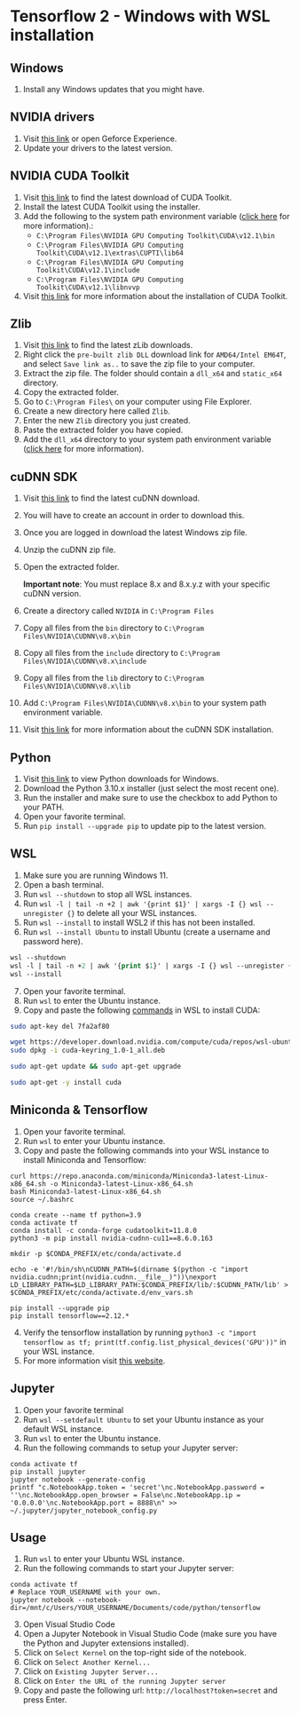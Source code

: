 # Tensorflow 2 - Windows with WSL installation

## Windows

1. Install any Windows updates that you might have.

## NVIDIA drivers

1. Visit [this link](https://www.nvidia.com/drivers) or open Geforce Experience.
2. Update your drivers to the latest version.

## NVIDIA CUDA Toolkit

1. Visit [this link](https://developer.nvidia.com/cuda-downloads) to find the latest download of CUDA Toolkit.
2. Install the latest CUDA Toolkit using the installer.
3. Add the following to the system path environment variable ([click here](https://www.howtogeek.com/787217/how-to-edit-environment-variables-on-windows-10-or-11/) for more information).:
    - `C:\Program Files\NVIDIA GPU Computing Toolkit\CUDA\v12.1\bin`
    - `C:\Program Files\NVIDIA GPU Computing Toolkit\CUDA\v12.1\extras\CUPTI\lib64`
    - `C:\Program Files\NVIDIA GPU Computing Toolkit\CUDA\v12.1\include`
    - `C:\Program Files\NVIDIA GPU Computing Toolkit\CUDA\v12.1\libnvvp`
4. Visit [this link](https://docs.nvidia.com/cuda/cuda-installation-guide-microsoft-windows/index.html) for more information about the installation of CUDA Toolkit.

## Zlib

1. Visit [this link](https://www.winimage.com/zLibDll/) to find the latest zLib downloads.
2. Right click the `pre-built zlib DLL` download link for `AMD64/Intel EM64T`, and select `Save link as..` to save the zip file to your computer.
3. Extract the zip file. The folder should contain a `dll_x64` and `static_x64` directory.
4. Copy the extracted folder.
5. Go to `C:\Program Files\` on your computer using File Explorer.
6. Create a new directory here called `Zlib`.
7. Enter the new `Zlib` directory you just created.
8. Paste the extracted folder you have copied.
9. Add the `dll_x64` directory to your system path environment variable ([click here](https://www.howtogeek.com/787217/how-to-edit-environment-variables-on-windows-10-or-11/) for more information).

## cuDNN SDK

1. Visit [this link](https://developer.nvidia.com/rdp/cudnn-download) to find the latest cuDNN download.
2. You will have to create an account in order to download this.
3. Once you are logged in download the latest Windows zip file.
4. Unzip the cuDNN zip file.
5. Open the extracted folder.

    **Important note**: You must replace 8.x and 8.x.y.z with your specific cuDNN version.

6. Create a directory called `NVIDIA` in `C:\Program Files`
6. Copy all files from the `bin` directory to `C:\Program Files\NVIDIA\CUDNN\v8.x\bin`
7. Copy all files from the `include` directory to `C:\Program Files\NVIDIA\CUDNN\v8.x\include`
8. Copy all files from the `lib` directory to `C:\Program Files\NVIDIA\CUDNN\v8.x\lib`
9. Add `C:\Program Files\NVIDIA\CUDNN\v8.x\bin` to your system path environment variable. 
10. Visit [this link](https://docs.nvidia.com/deeplearning/cudnn/install-guide/index.html) for more information about the cuDNN SDK installation.

## Python

1. Visit [this link](https://www.python.org/downloads/windows/) to view Python downloads for Windows.
2. Download the Python 3.10.x installer (just select the most recent one).
3. Run the installer and make sure to use the checkbox to add Python to your PATH.
4. Open your favorite terminal.
5. Run `pip install --upgrade pip` to update pip to the latest version.

## WSL

1. Make sure you are running Windows 11.
2. Open a bash terminal.
3. Run `wsl --shutdown` to stop all WSL instances.
4. Run `wsl -l | tail -n +2 | awk '{print $1}' | xargs -I {} wsl --unregister {}` to delete all your WSL instances.
5. Run `wsl --install` to install WSL2 if this has not been installed.
6. Run `wsl --install Ubuntu` to install Ubuntu (create a username and password here).

```ps
wsl --shutdown
wsl -l | tail -n +2 | awk '{print $1}' | xargs -I {} wsl --unregister {}
wsl --install
```

7. Open your favorite terminal.
8. Run `wsl` to enter the Ubuntu instance.
9. Copy and paste the following [commands](https://developer.nvidia.com/cuda-downloads?target_os=Linux&target_arch=x86_64&Distribution=WSL-Ubuntu&target_version=2.0&target_type=deb_local) in WSL to install CUDA:

```sh
sudo apt-key del 7fa2af80

wget https://developer.download.nvidia.com/compute/cuda/repos/wsl-ubuntu/x86_64/cuda-keyring_1.0-1_all.deb
sudo dpkg -i cuda-keyring_1.0-1_all.deb

sudo apt-get update && sudo apt-get upgrade

sudo apt-get -y install cuda
```

## Miniconda & Tensorflow

1. Open your favorite terminal.
2. Run `wsl` to enter your Ubuntu instance.
3. Copy and paste the following commands into your WSL instance to install Miniconda and Tensorflow:

```
curl https://repo.anaconda.com/miniconda/Miniconda3-latest-Linux-x86_64.sh -o Miniconda3-latest-Linux-x86_64.sh
bash Miniconda3-latest-Linux-x86_64.sh
source ~/.bashrc

conda create --name tf python=3.9
conda activate tf
conda install -c conda-forge cudatoolkit=11.8.0
python3 -m pip install nvidia-cudnn-cu11==8.6.0.163

mkdir -p $CONDA_PREFIX/etc/conda/activate.d

echo -e '#!/bin/sh\nCUDNN_PATH=$(dirname $(python -c "import nvidia.cudnn;print(nvidia.cudnn.__file__)"))\nexport LD_LIBRARY_PATH=$LD_LIBRARY_PATH:$CONDA_PREFIX/lib/:$CUDNN_PATH/lib' > $CONDA_PREFIX/etc/conda/activate.d/env_vars.sh

pip install --upgrade pip
pip install tensorflow==2.12.*
```

4. Verify the tensorflow installation by running `python3 -c "import tensorflow as tf; print(tf.config.list_physical_devices('GPU'))"` in your WSL instance.
5. For more information visit [this website](https://www.tensorflow.org/install/pip/).

## Jupyter

1. Open your favorite terminal
2. Run `wsl --setdefault Ubuntu` to set your Ubuntu instance as your default WSL instance.
3. Run `wsl` to enter the Ubuntu instance.
4. Run the following commands to setup your Jupyter server:

```
conda activate tf
pip install jupyter
jupyter notebook --generate-config
printf "c.NotebookApp.token = 'secret'\nc.NotebookApp.password = ''\nc.NotebookApp.open_browser = False\nc.NotebookApp.ip = '0.0.0.0'\nc.NotebookApp.port = 8888\n" >> ~/.jupyter/jupyter_notebook_config.py
```

## Usage

1. Run `wsl` to enter your Ubuntu WSL instance.
2. Run the following commands to start your Jupyter server:

```
conda activate tf
# Replace YOUR_USERNAME with your own.
jupyter notebook --notebook-dir=/mnt/c/Users/YOUR_USERNAME/Documents/code/python/tensorflow
```

3. Open Visual Studio Code
4. Open a Jupyter Notebook in Visual Studio Code (make sure you have the Python and Jupyter extensions installed).
5. Click on `Select Kernel` on the top-right side of the notebook.
6. Click on `Select Another Kernel...`
7. Click on `Existing Jupyter Server...`
8. Click on `Enter the URL of the running Jupyter server`
9. Copy and paste the following url: `http://localhost?token=secret` and press Enter.
